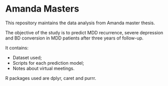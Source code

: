 # Amanda Masters

This repository maintains the data analysis from Amanda master thesis.

The objective of the study is to predict MDD recurrence, severe depression
and BD conversion in MDD patients after three years of follow-up.

It contains:

- Dataset used;
- Scripts for each prediction model;
- Notes about virtual meetings.

R packages used are dplyr, caret and purrr.

